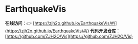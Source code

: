 # EarthquakeVis
**在线访问**：👉 [https://zjh2o.github.io/EarthquakeVis/#/](https://zjh2o.github.io/EarthquakeVis/#/)
**代码开发仓库**：  [https://github.com/ZJH2O/Vis](https://github.com/ZJH2O/Vis)